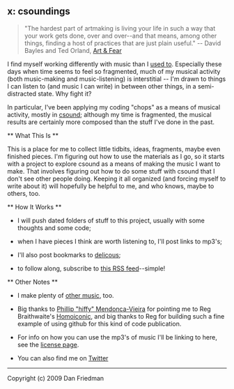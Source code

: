 x: csoundings
---

> "The hardest part of artmaking is living your life in such a way that your
> work gets done, over and over--and that means, among other things, finding a
> host of practices that are just plain useful."
>   -- David Bayles and Ted Orland, [Art & Fear](http://www.amazon.com/Art-Fear-Observations-Rewards-Artmaking/dp/0961454733)

I find myself working differently with music than I [used to](http://boywithmachine.net/music/old). Especially these
days when time seems to feel so fragmented, much of my musical activity (both
music-making and music-listening) is interstitial -- I'm drawn to things I can
listen to (and music I can write) in between other things, in a semi-distracted state. Why fight it?

In particular, I've been applying my coding "chops" as a means of musical
activity, mostly in [csound](http://csounds.com); although my time is
fragmented, the musical results are certainly more composed than the stuff I've
done in the past.

** What This Is **

This is a place for me to collect little tidbits, ideas, fragments, maybe even
finished pieces. I'm figuring out how to use the materials as I go, so it starts
with a project to explore csound as a means of making the music I want to make.
That involves figuring out how to do some stuff with csound that I don't see
other people doing. Keeping it all organized (and forcing myself to write about
it) will hopefully be helpful to me, and who knows, maybe to others, too.

** How It Works **

- I will push dated folders of stuff to this project, usually with some thoughts and some code; 

- when I have pieces I think are worth listening to, I'll post links to mp3's; 

- I'll also post bookmarks to [delicous](http://delicious.com/lamech/x); 

- to follow along, subscribe to [this RSS feed](http://feeds.delicious.com/v2/rss/lamech/x)--simple!

** Other Notes **

- I make plenty of [other music](http://boywithmachine.net/music), too.

- Big thanks to [Phillip "hiffy" Mendonca-Vieira](http://github.com/phillmv)
  for pointing me to Reg Braithwaite's
[Homoiconic](http://github.com/raganwald/homoiconic/), and big thanks to Reg for
building such a fine example of using github for this kind of code publication.

- For info on how you can use the mp3's of music I'll be linking to here, see the [license page](http://boywithmachine.net/music/license.html).

- You can also find me on [Twitter](http://twitter.com/lamech)

- - -

Copyright (c) 2009 Dan Friedman
